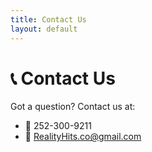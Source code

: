 ```yaml
---
title: Contact Us
layout: default
---
```


# 📞 Contact Us

Got a question? Contact us at:
- 📱 252-300-9211
- 📧 RealityHits.co@gmail.com
